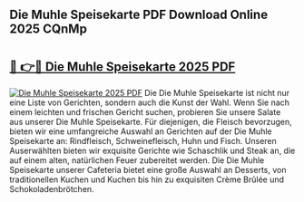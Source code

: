 ## Die Muhle Speisekarte PDF Download Online 2025 CQnMp

# <h2><a href="http://gcbhz3w.nevu.top/?p=Die+Muhle+Speisekarte">🔗 👉🔴 Die Muhle Speisekarte 2025 PDF</a></h2>

[![Die Muhle Speisekarte 2025 PDF](https://i.imgur.com/dBaPXMq.png)](http://gcbhz3w.nevu.top/?p=Die+Muhle+Speisekarte)
Die Die Muhle Speisekarte ist nicht nur eine Liste von Gerichten, sondern auch die Kunst der Wahl. Wenn Sie nach einem leichten und frischen Gericht suchen, probieren Sie unsere Salate aus unserer Die Muhle Speisekarte. Für diejenigen, die Fleisch bevorzugen, bieten wir eine umfangreiche Auswahl an Gerichten auf der Die Muhle Speisekarte an: Rindfleisch, Schweinefleisch, Huhn und Fisch. Unseren Auserwählten bieten wir exquisite Gerichte wie Schaschlik und Steak an, die auf einem alten, natürlichen Feuer zubereitet werden. Die Die Muhle Speisekarte unserer Cafeteria bietet eine große Auswahl an Desserts, von traditionellen Kuchen und Kuchen bis hin zu exquisiten Crème Brûlée und Schokoladenbrötchen.
